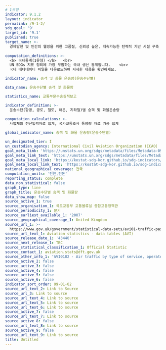 ```yaml
---
# 1유형
indicator: 9.1.2
layout: indicator
permalink: /9-1-2/
sdg_goal: '9'
target_id: '9.1'
published: true
target_name: >-
  경제발전 및 인간의 웰빙을 위한 고품질, 신뢰성 높은, 지속가능한 탄력적 기반 시설 구축
  
computation_definitions: >-
  <b> 국내통계(1유형) </b>   <br>
  UN SDGs 지표 정의에 가장 부합하는 국내 생산 통계입니다.    <br>
  국내 메타데이터 파일을 다운로드하여 자세한 내용을 확인하세요.

indicator_name: 승객 및 화물 운송량(운송수단별)

data_name: 운송수단별 승객 및 화물량 

statistics_name: 교통부문수송실적보고

indicator_definition: >-
  운송수단(항공, 공로, 철도, 해운, 지하철)별 승객 및 화물운송량
  
computation_calculations: >-
  사업체의 전산입력자료 집계, 국가교통조사 통행량 자료 가공 집계

global_indicator_name: 승객 및 화물 운송량(운송수단별)

un_designated_tier: I
un_custodian_agency: International Civil Aviation Organization (ICAO)
goal_meta_link: 'https://unstats.un.org/sdgs/metadata/files/Metadata-09-01-02.pdf'
goal_meta_link_text: 'https://unstats.un.org/sdgs/metadata/files/Metadata-09-01-02.pdf'
goal_meta_local_link: 'https://kostat-sdg-kor.github.io/sdg-indicators/public/data/Metadata-09-01-02_KOR.pdf'
goal_meta_local_link_text: 'https://kostat-sdg-kor.github.io/sdg-indicators/public/data/Metadata-09-01-02_KOR.pdf'
national_geographical_coverage: 전국
computation_units: '천인,천톤'
reporting_status: complete
data_non_statistical: false
graph_type: line
graph_title: 운송수단별 승객 및 화물량
data_show_map: false
source_active_1: true
source_organisation_1: 국토교통부 교통물류실 종합교통정책관
source_periodicity_1: 분기
source_earliest_available_1: '2007'
source_geographical_coverage_1: United Kingdom
source_url_1: >-
  https://www.gov.uk/government/statistical-data-sets/avi01-traffic-passenger-numbers-mode-of-travel-to-airport
source_url_text_1: Aviation statistics - data tables (AVI)
source_release_date_1: '43440'
source_next_release_1: TBC
source_statistical_classification_1: Official Statistic
source_contact_1: aviation.stats@dft.gov.uk
source_other_info_1: 'AVI0102 - Air traffic by type of service, operator and airport (ODS, 42.6KB)'
source_active_2: false
source_active_3: false
source_active_4: false
source_active_5: false
source_active_6: false
indicator_sort_order: 09-01-02
source_url_text_2: Link to Source
source_url_3: Link to source
source_url_text_4: Link to source
source_url_text_5: Link to source
source_url_text_6: Link to source
source_active_7: false
source_url_text_7: Link to source
source_active_8: false
source_url_text_8: Link to source
source_active_9: false
source_url_text_9: Link to source
title: Untitled
---
```

